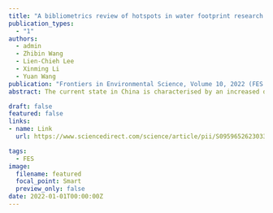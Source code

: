 ```yaml
---
title: "A bibliometrics review of hotspots in water footprint research based on co-words network analysis" 
publication_types:
  - "1"
authors:
  - admin
  - Zhibin Wang
  - Lien-Chieh Lee
  - Xinming Li
  - Yuan Wang
publication: "Frontiers in Environmental Science, Volume 10, 2022 (FES 2023)"
abstract: The current state in China is characterised by an increased demand for renewable electricity due to energy shortage and emission reduction targets. This study utilises the contingent valuation method (CVM) to investigate provincial residents' willingness to pay (WTP) for renewable electricity and employs the geographically weighted regression (GWR) model to analyse the spatial heterogeneity of influencing factors. The average WTP for renewable electricity among Chinese residents is 0.85 yuan/kWh, surpassing the current electricity price of 0.5 yuan/kWh. Reducing air pollution and the occurrence of haze is prioritised by residents (66.89%), followed by saving fossil energy and avoiding energy crises (10.09%), and reducing carbon emission and mitigating climate change (22.04%). Chinese residents pay more attention to the immediate impacts of renewable electricity on personal well-being and quality of life. Factors such as economic status, education background, air quality, health concerns, and environmental crisis awareness significantly influence WTP, with spatial disparities further compounding these effects. Sensitivity to economic level and air quality was observed in the southeast, while the southwest showed sensitivity to air quality, and the northwest exhibited sensitivity to environmental awareness. These findings suggest that residents' adoption of renewable electricity could partially alleviate China's funding gap in this sector. Recognising the factors that shape WTP provides a strategic pathway to enhance residents' financial support for renewable electricity initiatives.

draft: false
featured: false
links:
- name: Link
  url: https://www.sciencedirect.com/science/article/pii/S0959652623033747

tags:
  - FES
image:
  filename: featured
  focal_point: Smart
  preview_only: false
date: 2022-01-01T00:00:00Z
---
```

